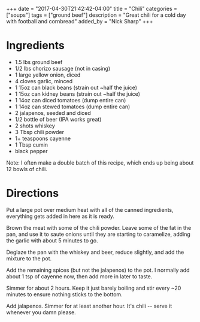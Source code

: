 +++
date = "2017-04-30T21:42:42-04:00"
title = "Chili"
categories = ["soups"]
tags = ["ground beef"]
description = "Great chili for a cold day with football and cornbread"
added_by = "Nick Sharp"
+++


# Ingredients

- 1.5 lbs ground beef 
- 1/2 lbs chorizo sausage (not in casing)
- 1 large yellow onion, diced
- 4 cloves garlic, minced
- 1 15oz can black beans (strain out ~half the juice)
- 1 15oz can kidney beans (strain out ~half the juice)
- 1 14oz can diced tomatoes  (dump entire can)
- 1 14oz can stewed tomatoes (dump entire can)
- 2 jalapenos, seeded and diced
- 1/2 bottle of beer (IPA works great)
- 2 shots whiskey
- 3 Tbsp chili powder
- 1+ teaspoons cayenne
- 1 Tbsp cumin
- black pepper

Note: I often make a double batch of this recipe, which ends up being about 12 bowls of chili.

# Directions

Put a large pot over medium heat with all of the canned ingredients, everything gets added in here as it is ready.

Brown the meat with some of the chili powder. Leave some of the fat in the pan, and use it to saute onions until they are starting to caramelize, adding the garlic with about 5 minutes to go.

Deglaze the pan with the whiskey and beer, reduce slightly, and add the mixture to the pot.

Add the remaining spices (but not the jalapenos) to the pot. I normally add about 1 tsp of cayenne now, then add more in later to taste.

Simmer for about 2 hours. Keep it just barely boiling and stir every ~20 minutes to ensure nothing sticks to the bottom.

Add jalapenos. Simmer for at least another hour. It's chili -- serve it whenever you damn please.